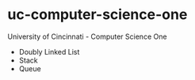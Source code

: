 # uc-computer-science-one

University of Cincinnati - Computer Science One

- Doubly Linked List
- Stack
- Queue
